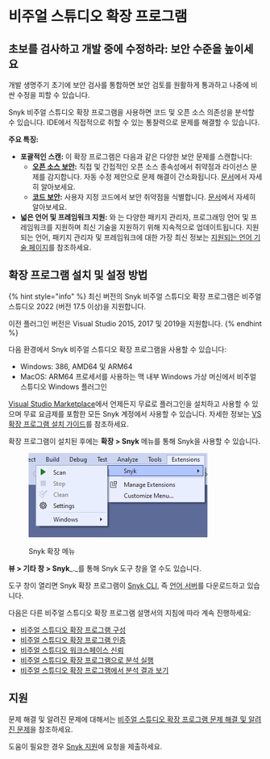 # 비주얼 스튜디오 확장 프로그램

## **초보를 검사하고 개발 중에 수정하라: 보안 수준을 높이세요**

개발 생명주기 초기에 보안 검사를 통합하면 보안 검토를 원활하게 통과하고 나중에 비싼 수정을 피할 수 있습니다.

Snyk 비주얼 스튜디오 확장 프로그램을 사용하면 코드 및 오픈 소스 의존성을 분석할 수 있습니다. IDE에서 직접적으로 취할 수 있는 통찰력으로 문제를 해결할 수 있습니다.

**주요 특징:**

- **포괄적인 스캔:** 이 확장 프로그램은 다음과 같은 다양한 보안 문제를 스캔합니다:
  - [**오픈 소스 보안**](https://snyk.io/product/open-source-security-management/)**:** 직접 및 간접적인 오픈 소스 종속성에서 취약점과 라이선스 문제를 감지합니다. 자동 수정 제안으로 문제 해결이 간소화됩니다. [ 문서](https://docs.snyk.io/scan-using-snyk/snyk-open-source)에서 자세히 알아보세요.
  - [**코드 보안**](https://snyk.io/product/snyk-code/)**:** 사용자 지정 코드에서 보안 취약점을 식별합니다. [ 문서](https://docs.snyk.io/scan-using-snyk/snyk-code)에서 자세히 알아보세요.
- **넓은 언어 및 프레임워크 지원:** 와 는 다양한 패키지 관리자, 프로그래밍 언어 및 프레임워크를 지원하며 최신 기술을 지원하기 위해 지속적으로 업데이트됩니다. 지원되는 언어, 패키지 관리자 및 프레임워크에 대한 가장 최신 정보는 [지원되는 언어 기술 페이지](https://docs.snyk.io/supported-languages-package-managers-and-frameworks)를 참조하세요.

## 확장 프로그램 설치 및 설정 방법

{% hint style="info" %}
최신 버전의 Snyk 비주얼 스튜디오 확장 프로그램은 비주얼 스튜디오 2022 (버전 17.5 이상)을 지원합니다.

이전 플러그인 버전은 Visual Studio 2015, 2017 및 2019을 지원합니다.
{% endhint %}

다음 환경에서 Snyk 비주얼 스튜디오 확장 프로그램을 사용할 수 있습니다:

- Windows: 386, AMD64 및 ARM64
- MacOS: ARM64 프로세서를 사용하는 맥 내부 Windows 가상 머신에서 비주얼 스튜디오 Windows 플러그인

[Visual Studio Marketplace](https://marketplace.visualstudio.com/items?itemName=snyk-security.snyk-vulnerability-scanner-vs-2022)에서 언제든지 무료로 플러그인을 설치하고 사용할 수 있으며 무료 요금제를 포함한 모든 Snyk 계정에서 사용할 수 있습니다. 자세한 정보는 [VS 확장 프로그램 설치 가이드](https://learn.microsoft.com/en-us/visualstudio/ide/finding-and-using-visual-studio-extensions?view=vs-2022#find-and-install-extensions)를 참조하세요.

확장 프로그램이 설치된 후에는 **확장 > Snyk** 메뉴를 통해 Snyk을 사용할 수 있습니다.

<figure><img src="../../../.gitbook/assets/image (351) (1) (1) (1) (1) (1) (1) (1) (1) (1).png" alt="Snyk extensions menu"><figcaption><p>Snyk 확장 메뉴</p></figcaption></figure>

**뷰 > 기타 창 > Snyk**_._를 통해 Snyk 도구 창을 열 수도 있습니다.

도구 창이 열리면 Snyk 확장 프로그램이 [Snyk CLI,](https://docs.snyk.io/snyk-cli) 즉 [언어 서버](https://docs.snyk.io/scm-ide-and-ci-cd-integrations/snyk-ide-plugins-and-extensions/snyk-language-server)를 다운로드하고 있습니다.

다음은 다른 비주얼 스튜디오 확장 프로그램 설명서의 지침에 따라 계속 진행하세요:

- [비주얼 스튜디오 확장 프로그램 구성](https://docs.snyk.io/scm-ide-and-ci-cd-integrations/snyk-ide-plugins-and-extensions/visual-studio-extension/visual-studio-extension-configuration)
- [비주얼 스튜디오 확장 프로그램 인증](https://docs.snyk.io/scm-ide-and-ci-cd-integrations/snyk-ide-plugins-and-extensions/visual-studio-extension/visual-studio-extension-authentication)
- [비주얼 스튜디오 워크스페이스 신뢰](https://docs.snyk.io/scm-ide-and-ci-cd-integrations/snyk-ide-plugins-and-extensions/visual-studio-extension/workspace-trust)
- [비주얼 스튜디오 확장 프로그램으로 분석 실행](https://docs.snyk.io/scm-ide-and-ci-cd-integrations/snyk-ide-plugins-and-extensions/visual-studio-extension/run-an-analysis-with-visual-studio-extension)
- [비주얼 스튜디오 확장 프로그램에서 분석 결과 보기](https://docs.snyk.io/scm-ide-and-ci-cd-integrations/snyk-ide-plugins-and-extensions/visual-studio-extension/view-analysis-results-from-visual-studio-extension)

## 지원

문제 해결 및 알려진 문제에 대해서는 [비주얼 스튜디오 확장 프로그램 문제 해결 및 알려진 문제](https://docs.snyk.io/scm-ide-and-ci-cd-integrations/snyk-ide-plugins-and-extensions/visual-studio-extension/troubleshooting-and-known-issues-with-visual-studio-extension)을 참조하세요.

도움이 필요한 경우 [Snyk 지원](https://support.snyk.io)에 요청을 제출하세요.